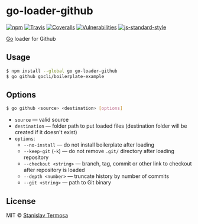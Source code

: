 # go-loader-github

[![npm](https://img.shields.io/npm/v/go-loader-github.svg?style=flat-square)](https://www.npmjs.com/package/go-loader-github)
[![Travis](https://img.shields.io/travis/gocli/go-loader-github.svg?style=flat-square)](https://travis-ci.org/gocli/go-loader-github)
[![Coveralls](https://img.shields.io/coveralls/github/gocli/go-loader-github.svg?style=flat-square)](https://coveralls.io/github/gocli/go-loader-github)
[![Vulnerabilities](https://snyk.io/test/github/gocli/go-loader-github/badge.svg?style=flat-square)](https://snyk.io/test/github/gocli/go-loader-github)
[![js-standard-style](https://img.shields.io/badge/code%20style-standard-green.svg?style=flat-square)](https://github.com/gocli/go-loader-github)

[Go](https://www.npmjs.com/package/go) loader for Github

## Usage

```bash
$ npm install --global go go-loader-github
$ go github gocli/boilerplate-example
```

## Options

```bash
$ go github <source> <destination> [options]
```

- `source` — valid source
- `destination` — folder path to put loaded files (destination folder will be created if it doesn't exist)
- `options`:
  - `--no-install` — do not install boilerplate after loading
  - `--keep-git` (`-k`) — do not remove `.git/` directory after loading repository
  - `--checkout <string>` — branch, tag, commit or other link to checkout after repository is loaded
  - `--depth <number>` — truncate history by number of commits
  - `--git <string>` — path to Git binary

## License

MIT © [Stanislav Termosa](https://github.com/termosa)

